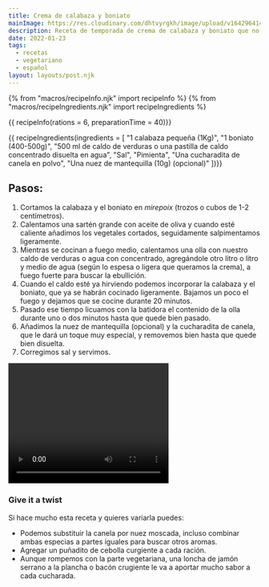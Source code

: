```yaml
---
title: Crema de calabaza y boniato
mainImage: https://res.cloudinary.com/dhtvyrgkh/image/upload/v1642964146/cremacalabazaboniatomain_fs8e8r.jpg
description: Receta de temporada de crema de calabaza y boniato que no te dejará indiferente
date: 2022-01-23
tags:
  - recetas
  - vegetariano
  - español
layout: layouts/post.njk
---
```


{% from "macros/recipeInfo.njk" import recipeInfo %}
{% from "macros/recipeIngredients.njk" import recipeIngredients %}

{{ recipeInfo(rations = 6, preparationTime = 40)}}

{{ recipeIngredients(ingredients = [
  "1 calabaza pequeña (1Kg)",
  "1 boniato (400-500g)",
  "500 ml de caldo de verduras o una pastilla de caldo concentrado disuelta en agua",
  "Sal",
  "Pimienta",
  "Una cucharadita de canela en polvo",
  "Una nuez de mantequilla (10g) (opcional)"
])}}

## Pasos:

1. Cortamos la calabaza y el boniato en _mirepoix_ (trozos o cubos de 1-2 centímetros).
1. Calentamos una sartén grande con aceite de oliva y cuando esté caliente añadimos los vegetales cortados, seguidamente salpimentamos ligeramente.
1. Mientras se cocinan a fuego medio, calentamos una olla con nuestro caldo de verduras o agua con concentrado, agregándole otro litro o litro y medio de agua (según lo espesa o ligera que queramos la crema), a fuego fuerte para buscar la ebullición.
1. Cuando el caldo esté ya hirviendo podemos incorporar la calabaza y el boniato, que ya se habrán cocinado ligeramente. Bajamos un poco el fuego y dejamos que se cocine durante 20 minutos.
1. Pasado ese tiempo licuamos con la batidora el contenido de la olla durante uno o dos minutos hasta que quede bien pasado.
1. Añadimos la nuez de mantequilla (opcional) y la cucharadita de canela, que le dará un toque muy especial, y removemos bien hasta que quede bien disuelta.
1. Corregimos sal y servimos.

<video width="320" height="240" loop autoplay>
  <source src="https://res.cloudinary.com/dhtvyrgkh/video/upload/ac_none,c_scale,h_256/v1642963452/cremacalabazaboniato_f7vz2c.mp4" type="video/mp4">
</video>

### Give it a twist

Si hace mucho esta receta y quieres variarla puedes:

- Podemos substituir la canela por nuez moscada, incluso combinar ambas especias a partes iguales para buscar otros aromas.
- Agregar un puñadito de cebolla curgiente a cada ración.
- Aunque rompemos con la parte vegetariana, una loncha de jamón serrano a la plancha o bacón crugiente le va a aportar mucho sabor a cada cucharada.
